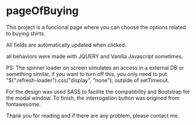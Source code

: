# pageOfBuying
This project is a funcional page where you can choose the options related to buying shirts.

All fields are automatically updated when clicked.

all behaviors were made with JQUERY and  Vanilla Javascript sometimes.

PS: The spinner loader on screen simulates an access in a external DB or something similar, if you want to turn off this, you only need to put "$(".refresh-loader").css("display", "none"); outside of setTimeout.

For the design was used SASS to facilite the compatibility and Bootstrap for the modal window. To finish, the interrogation button was origined from fontawesome.

Thank you for reading and if there are any problem, please contact me.
